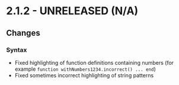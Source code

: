# 2.1.2 - UNRELEASED (N/A)

## Changes

### Syntax

* Fixed highlighting of function definitions containing numbers (for example `function withNumbers1234.incorrect() ... end`)
* Fixed sometimes incorrect highlighting of string patterns